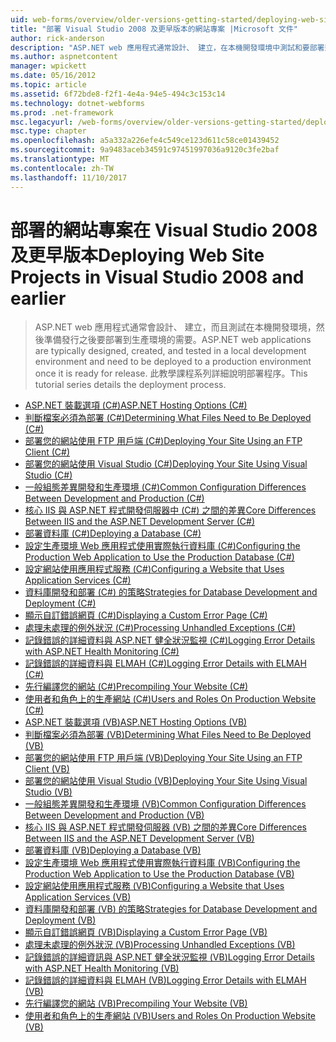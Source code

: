 ```yaml
---
uid: web-forms/overview/older-versions-getting-started/deploying-web-site-projects/index
title: "部署 Visual Studio 2008 及更早版本的網站專案 |Microsoft 文件"
author: rick-anderson
description: "ASP.NET web 應用程式通常設計、 建立，在本機開發環境中測試和要部署到實際執行環境 o..."
ms.author: aspnetcontent
manager: wpickett
ms.date: 05/16/2012
ms.topic: article
ms.assetid: 6f72bde8-f2f1-4e4a-94e5-494c3c153c14
ms.technology: dotnet-webforms
ms.prod: .net-framework
msc.legacyurl: /web-forms/overview/older-versions-getting-started/deploying-web-site-projects
msc.type: chapter
ms.openlocfilehash: a5a332a226efe4c549ce123d611c58ce01439452
ms.sourcegitcommit: 9a9483aceb34591c97451997036a9120c3fe2baf
ms.translationtype: MT
ms.contentlocale: zh-TW
ms.lasthandoff: 11/10/2017
---
```

<a name="deploying-web-site-projects-in-visual-studio-2008-and-earlier"></a><span data-ttu-id="30e7f-103">部署的網站專案在 Visual Studio 2008 及更早版本</span><span class="sxs-lookup"><span data-stu-id="30e7f-103">Deploying Web Site Projects in Visual Studio 2008 and earlier</span></span>
====================
> <span data-ttu-id="30e7f-104">ASP.NET web 應用程式通常會設計、 建立，而且測試在本機開發環境，然後準備發行之後要部署到生產環境的需要。</span><span class="sxs-lookup"><span data-stu-id="30e7f-104">ASP.NET web applications are typically designed, created, and tested in a local development environment and need to be deployed to a production environment once it is ready for release.</span></span> <span data-ttu-id="30e7f-105">此教學課程系列詳細說明部署程序。</span><span class="sxs-lookup"><span data-stu-id="30e7f-105">This tutorial series details the deployment process.</span></span>


- [<span data-ttu-id="30e7f-106">ASP.NET 裝載選項 (C#)</span><span class="sxs-lookup"><span data-stu-id="30e7f-106">ASP.NET Hosting Options (C#)</span></span>](asp-net-hosting-options-cs.md)
- [<span data-ttu-id="30e7f-107">判斷檔案必須為部署 (C#)</span><span class="sxs-lookup"><span data-stu-id="30e7f-107">Determining What Files Need to Be Deployed (C#)</span></span>](determining-what-files-need-to-be-deployed-cs.md)
- [<span data-ttu-id="30e7f-108">部署您的網站使用 FTP 用戶端 (C#)</span><span class="sxs-lookup"><span data-stu-id="30e7f-108">Deploying Your Site Using an FTP Client (C#)</span></span>](deploying-your-site-using-an-ftp-client-cs.md)
- [<span data-ttu-id="30e7f-109">部署您的網站使用 Visual Studio (C#)</span><span class="sxs-lookup"><span data-stu-id="30e7f-109">Deploying Your Site Using Visual Studio (C#)</span></span>](deploying-your-site-using-visual-studio-cs.md)
- [<span data-ttu-id="30e7f-110">一般組態差異開發和生產環境 (C#)</span><span class="sxs-lookup"><span data-stu-id="30e7f-110">Common Configuration Differences Between Development and Production (C#)</span></span>](common-configuration-differences-between-development-and-production-cs.md)
- [<span data-ttu-id="30e7f-111">核心 IIS 與 ASP.NET 程式開發伺服器中 (C#) 之間的差異</span><span class="sxs-lookup"><span data-stu-id="30e7f-111">Core Differences Between IIS and the ASP.NET Development Server (C#)</span></span>](core-differences-between-iis-and-the-asp-net-development-server-cs.md)
- [<span data-ttu-id="30e7f-112">部署資料庫 (C#)</span><span class="sxs-lookup"><span data-stu-id="30e7f-112">Deploying a Database (C#)</span></span>](deploying-a-database-cs.md)
- [<span data-ttu-id="30e7f-113">設定生產環境 Web 應用程式使用實際執行資料庫 (C#)</span><span class="sxs-lookup"><span data-stu-id="30e7f-113">Configuring the Production Web Application to Use the Production Database (C#)</span></span>](configuring-the-production-web-application-to-use-the-production-database-cs.md)
- [<span data-ttu-id="30e7f-114">設定網站使用應用程式服務 (C#)</span><span class="sxs-lookup"><span data-stu-id="30e7f-114">Configuring a Website that Uses Application Services (C#)</span></span>](configuring-a-website-that-uses-application-services-cs.md)
- [<span data-ttu-id="30e7f-115">資料庫開發和部署 (C#) 的策略</span><span class="sxs-lookup"><span data-stu-id="30e7f-115">Strategies for Database Development and Deployment (C#)</span></span>](strategies-for-database-development-and-deployment-cs.md)
- [<span data-ttu-id="30e7f-116">顯示自訂錯誤網頁 (C#)</span><span class="sxs-lookup"><span data-stu-id="30e7f-116">Displaying a Custom Error Page (C#)</span></span>](displaying-a-custom-error-page-cs.md)
- [<span data-ttu-id="30e7f-117">處理未處理的例外狀況 (C#)</span><span class="sxs-lookup"><span data-stu-id="30e7f-117">Processing Unhandled Exceptions (C#)</span></span>](processing-unhandled-exceptions-cs.md)
- [<span data-ttu-id="30e7f-118">記錄錯誤的詳細資料與 ASP.NET 健全狀況監視 (C#)</span><span class="sxs-lookup"><span data-stu-id="30e7f-118">Logging Error Details with ASP.NET Health Monitoring (C#)</span></span>](logging-error-details-with-asp-net-health-monitoring-cs.md)
- [<span data-ttu-id="30e7f-119">記錄錯誤的詳細資料與 ELMAH (C#)</span><span class="sxs-lookup"><span data-stu-id="30e7f-119">Logging Error Details with ELMAH (C#)</span></span>](logging-error-details-with-elmah-cs.md)
- [<span data-ttu-id="30e7f-120">先行編譯您的網站 (C#)</span><span class="sxs-lookup"><span data-stu-id="30e7f-120">Precompiling Your Website (C#)</span></span>](precompiling-your-website-cs.md)
- [<span data-ttu-id="30e7f-121">使用者和角色上的生產網站 (C#)</span><span class="sxs-lookup"><span data-stu-id="30e7f-121">Users and Roles On Production Website (C#)</span></span>](users-and-roles-on-the-production-website-cs.md)
- [<span data-ttu-id="30e7f-122">ASP.NET 裝載選項 (VB)</span><span class="sxs-lookup"><span data-stu-id="30e7f-122">ASP.NET Hosting Options (VB)</span></span>](asp-net-hosting-options-vb.md)
- [<span data-ttu-id="30e7f-123">判斷檔案必須為部署 (VB)</span><span class="sxs-lookup"><span data-stu-id="30e7f-123">Determining What Files Need to Be Deployed (VB)</span></span>](determining-what-files-need-to-be-deployed-vb.md)
- [<span data-ttu-id="30e7f-124">部署您的網站使用 FTP 用戶端 (VB)</span><span class="sxs-lookup"><span data-stu-id="30e7f-124">Deploying Your Site Using an FTP Client (VB)</span></span>](deploying-your-site-using-an-ftp-client-vb.md)
- [<span data-ttu-id="30e7f-125">部署您的網站使用 Visual Studio (VB)</span><span class="sxs-lookup"><span data-stu-id="30e7f-125">Deploying Your Site Using Visual Studio (VB)</span></span>](deploying-your-site-using-visual-studio-vb.md)
- [<span data-ttu-id="30e7f-126">一般組態差異開發和生產環境 (VB)</span><span class="sxs-lookup"><span data-stu-id="30e7f-126">Common Configuration Differences Between Development and Production (VB)</span></span>](common-configuration-differences-between-development-and-production-vb.md)
- [<span data-ttu-id="30e7f-127">核心 IIS 與 ASP.NET 程式開發伺服器 (VB) 之間的差異</span><span class="sxs-lookup"><span data-stu-id="30e7f-127">Core Differences Between IIS and the ASP.NET Development Server (VB)</span></span>](core-differences-between-iis-and-the-asp-net-development-server-vb.md)
- [<span data-ttu-id="30e7f-128">部署資料庫 (VB)</span><span class="sxs-lookup"><span data-stu-id="30e7f-128">Deploying a Database (VB)</span></span>](deploying-a-database-vb.md)
- [<span data-ttu-id="30e7f-129">設定生產環境 Web 應用程式使用實際執行資料庫 (VB)</span><span class="sxs-lookup"><span data-stu-id="30e7f-129">Configuring the Production Web Application to Use the Production Database (VB)</span></span>](configuring-the-production-web-application-to-use-the-production-database-vb.md)
- [<span data-ttu-id="30e7f-130">設定網站使用應用程式服務 (VB)</span><span class="sxs-lookup"><span data-stu-id="30e7f-130">Configuring a Website that Uses Application Services (VB)</span></span>](configuring-a-website-that-uses-application-services-vb.md)
- [<span data-ttu-id="30e7f-131">資料庫開發和部署 (VB) 的策略</span><span class="sxs-lookup"><span data-stu-id="30e7f-131">Strategies for Database Development and Deployment (VB)</span></span>](strategies-for-database-development-and-deployment-vb.md)
- [<span data-ttu-id="30e7f-132">顯示自訂錯誤網頁 (VB)</span><span class="sxs-lookup"><span data-stu-id="30e7f-132">Displaying a Custom Error Page (VB)</span></span>](displaying-a-custom-error-page-vb.md)
- [<span data-ttu-id="30e7f-133">處理未處理的例外狀況 (VB)</span><span class="sxs-lookup"><span data-stu-id="30e7f-133">Processing Unhandled Exceptions (VB)</span></span>](processing-unhandled-exceptions-vb.md)
- [<span data-ttu-id="30e7f-134">記錄錯誤的詳細資訊與 ASP.NET 健全狀況監視 (VB)</span><span class="sxs-lookup"><span data-stu-id="30e7f-134">Logging Error Details with ASP.NET Health Monitoring (VB)</span></span>](logging-error-details-with-asp-net-health-monitoring-vb.md)
- [<span data-ttu-id="30e7f-135">記錄錯誤的詳細資料與 ELMAH (VB)</span><span class="sxs-lookup"><span data-stu-id="30e7f-135">Logging Error Details with ELMAH (VB)</span></span>](logging-error-details-with-elmah-vb.md)
- [<span data-ttu-id="30e7f-136">先行編譯您的網站 (VB)</span><span class="sxs-lookup"><span data-stu-id="30e7f-136">Precompiling Your Website (VB)</span></span>](precompiling-your-website-vb.md)
- [<span data-ttu-id="30e7f-137">使用者和角色上的生產網站 (VB)</span><span class="sxs-lookup"><span data-stu-id="30e7f-137">Users and Roles On Production Website (VB)</span></span>](users-and-roles-on-the-production-website-vb.md)

